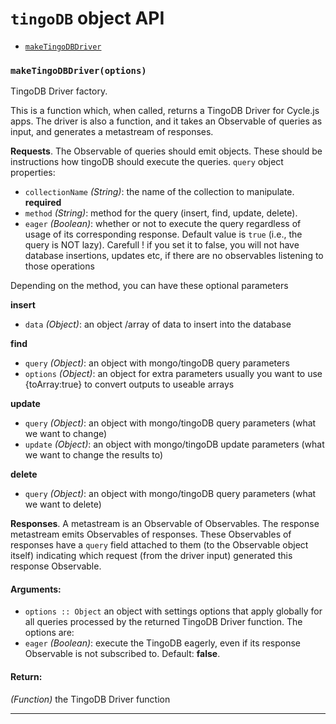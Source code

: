 
# `tingoDB` object API

- [`makeTingoDBDriver`](#makeTingoDBDriver)

### <a id="makeTingoDBDriver"></a> `makeTingoDBDriver(options)`

TingoDB Driver factory.

This is a function which, when called, returns a TingoDB Driver for Cycle.js
apps. The driver is also a function, and it takes an Observable of queries
as input, and generates a metastream of responses.

**Requests**. The Observable of queries should emit objects. These should be
instructions how tingoDB should execute the queries. 
`query` object properties:

- `collectionName` *(String)*: the name of the collection to manipulate. **required**
- `method` *(String)*: method for the query (insert, find, update, delete).
- `eager` *(Boolean)*: whether or not to execute the query regardless of
  usage of its corresponding response. Default value is `true` (i.e.,
  the query is NOT lazy). Carefull ! if you set it to false, you will not have database insertions,
  updates etc, if there are no observables listening to those operations

Depending on the method, you can have these optional parameters

**insert**
- `data` *(Object)*: an object /array of data to insert into the database

**find**
- `query` *(Object)*: an object with mongo/tingoDB query parameters
- `options` *(Object)*: an object for extra parameters usually you want to use {toArray:true} to
convert outputs to useable arrays

**update**
- `query` *(Object)*: an object with mongo/tingoDB query parameters (what we want to change)
- `update` *(Object)*: an object with mongo/tingoDB update parameters (what we want to change the results to)

**delete**
- `query` *(Object)*: an object with mongo/tingoDB query parameters (what we want to delete)



**Responses**. A metastream is an Observable of Observables. The response
metastream emits Observables of responses. These Observables of responses
have a `query` field attached to them (to the Observable object itself)
indicating which request (from the driver input) generated this response
Observable. 

#### Arguments:

- `options :: Object` an object with settings options that apply globally for all queries processed by the returned TingoDB Driver function. The
options are:
- `eager` *(Boolean)*: execute the TingoDB eagerly, even if its
  response Observable is not subscribed to. Default: **false**.

#### Return:

*(Function)* the TingoDB Driver function

- - -
